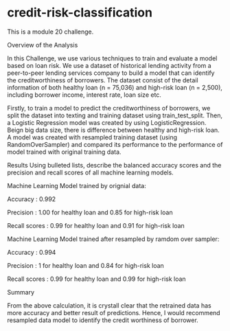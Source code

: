 # credit-risk-classification


This is a module 20 challenge.

Overview of the Analysis

In this Challenge, we use various techniques to train and evaluate a model based on loan risk. We use a dataset of historical lending activity from a peer-to-peer lending services company to build a model that can identify the creditworthiness of borrowers. The dataset consist of the detail information of both healthy loan (n = 75,036) and high-risk loan (n = 2,500), including borrower income, interest rate, loan size etc.


Firstly, to train a model to predict the creditworthiness of borrowers, we split the dataset into texting and training dataset using train_test_split. Then, a Logistic Regression model was created by using LogisticRegression. Beign big data size, there is difference between healthy and high-risk loan. A model was created with resampled training dataset (using RandomOverSampler) and compared its performance to the performance of model trained with original training data.

Results
Using bulleted lists, describe the balanced accuracy scores and the precision and recall scores of all machine learning models.

Machine Learning Model trained by orignial data:

Accuracy : 0.992

Precision : 1.00 for healthy loan and 0.85 for high-risk loan

Recall scores : 0.99 for healthy loan and 0.91 for high-risk loan


Machine Learning Model trained after resampled by ramdom over sampler:

Accuracy : 0.994

Precision : 1 for healthy loan and 0.84 for high-risk loan

Recall scores : 0.99 for healthy loan and 0.99 for high-risk loan

Summary

From the above calculation, it is crystall clear that the retrained data has more accuracy and better result of predictions. Hence, I would recommend resampled data model to identify the credit worthiness of borrower.
